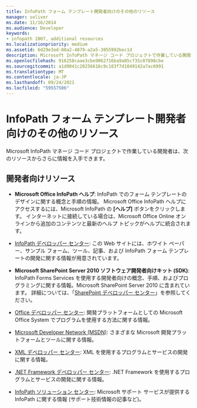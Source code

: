 ```yaml
---
title: InfoPath フォーム テンプレート開発者向けのその他のリソース
manager: soliver
ms.date: 11/16/2014
ms.audience: Developer
keywords:
- infopath 2007, additional resources
ms.localizationpriority: medium
ms.assetid: 6d29e3ed-80a2-4879-a2a5-3855992bec1d
description: Microsoft InfoPath マネージ コード プロジェクトで作業している開発者は、次のリソースからさらに情報を入手できます。
ms.openlocfilehash: 916258caae3cbe9062716ba9a85cf35c07898cbe
ms.sourcegitcommit: a1d9041c20256616c9c183f7d1049142a7ac6991
ms.translationtype: MT
ms.contentlocale: ja-JP
ms.lasthandoff: 09/24/2021
ms.locfileid: "59557506"
---
```

# <a name="additional-resources-for-infopath-form-template-developers"></a>InfoPath フォーム テンプレート開発者向けのその他のリソース

Microsoft InfoPath マネージ コード プロジェクトで作業している開発者は、次のリソースからさらに情報を入手できます。
  
## <a name="developer-resources"></a>開発者向けリソース

- **Microsoft Office InfoPath ヘルプ**: InfoPath でのフォーム テンプレートのデザインに関する概念と手順の情報。 Microsoft Office InfoPath ヘルプにアクセスするには、Microsoft InfoPath の **[ヘルプ]** ボタンをクリックします。 インターネットに接続している場合は、Microsoft Office Online オンラインから追加のコンテンツと最新のヘルプ トピックがヘルプに統合されます。 
    
- [InfoPath デベロッパー センター](https://go.microsoft.com/fwlink?LinkID=11689): この Web サイトには、ホワイト ペーパー、サンプル フォーム、ツール、記事、および InfoPath フォーム テンプレートの開発に関する情報が用意されています。
    
- **Microsoft SharePoint Server 2010 ソフトウェア開発者向けキット (SDK)**: InfoPath Forms Services を使用する開発者向けの概念、手順、およびプログラミングに関する情報。Microsoft SharePoint Server 2010 に含まれています。 詳細については、「[SharePoint デベロッパー センター](https://msdn.microsoft.com/sharepoint/default.aspx)」を参照してください。
    
- [Office デベロッパー センター](https://go.microsoft.com/fwlink?LinkID=27128): 開発プラットフォームとしての Microsoft Office System でプログラムを使用する方法に関する情報。 
    
- [Microsoft Developer Network (MSDN)](https://go.microsoft.com/fwlink?LinkId=61826): さまざまな Microsoft 開発プラットフォームとツールに関する情報。
    
- [XML デベロッパー センター](https://go.microsoft.com/fwlink/?LinkId=61827): XML を使用するプログラムとサービスの開発に関する情報。
    
- [.NET Framework デベロッパー センター](https://go.microsoft.com/fwlink/?LinkId=61829): .NET Framework を使用するプログラムとサービスの開発に関する情報。
    
- [InfoPath ソリューション センター](https://support.microsoft.com/ph/11303): Microsoft サポート サービスが提供する InfoPath に関する情報 (サポート技術情報の記事など)。
    

